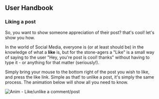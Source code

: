 ## User Handbook
### Liking a post

So, you want to show someone appreciation of their post? that's cool! let's show you how.

In the world of Social Media, everyone is (or at least should be) in the knowledge of what a **like** is, but for the stone-agers a "Like" is a small way of saying to the user "Hey, you're post is cool! thanks" without having to type it - or anything for that matter (seriously!).

Simply bring your mouse to the bottom right of the post you wish to like, and press the like link. Simple as that! to unlike a post, it's simply the same process. The animation below will show all you need to know.

![Anim - Like/unlike a comment/post](http://i.imgur.com/1jucq8m.gif)
